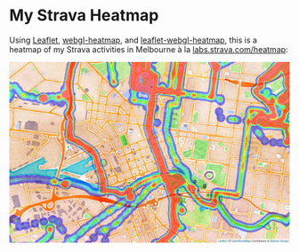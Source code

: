 # My Strava Heatmap

Using [Leaflet](http://leafletjs.com),
[webgl-heatmap](https://github.com/pyalot/webgl-heatmap), and
[leaflet-webgl-heatmap](https://github.com/ursudio/leaflet-webgl-heatmap), this
is a heatmap of my Strava activities in Melbourne à la
[labs.strava.com/heatmap](https://labs.strava.com/heatmap):

![](demo.png)
